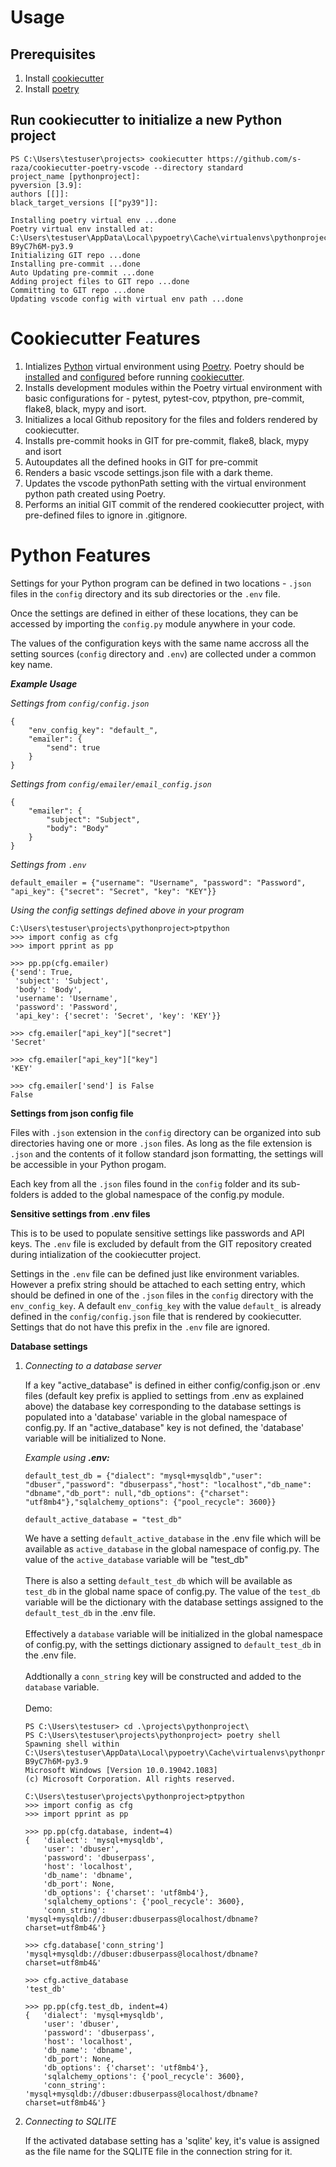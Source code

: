 # Usage
## Prerequisites
1. Install [cookiecutter](https://cookiecutter.readthedocs.io/en/latest/installation.html)
2. Install [poetry](https://python-poetry.org/docs/#installation)

## Run cookiecutter to initialize a new Python project
```
PS C:\Users\testuser\projects> cookiecutter https://github.com/s-raza/cookiecutter-poetry-vscode --directory standard
project_name [pythonproject]:
pyversion [3.9]:
authors [[]]:
black_target_versions [["py39"]]:

Installing poetry virtual env ...done
Poetry virtual env installed at: C:\Users\testuser\AppData\Local\pypoetry\Cache\virtualenvs\pythonproject-B9yC7h6M-py3.9
Initializing GIT repo ...done
Installing pre-commit ...done
Auto Updating pre-commit ...done
Adding project files to GIT repo ...done
Committing to GIT repo ...done
Updating vscode config with virtual env path ...done
```

# Cookiecutter Features

1. Intializes [Python](https://www.python.org
) virtual environment using [Poetry](https://python-poetry.org/). Poetry should be [installed](https://python-poetry.org/docs/#installation) and [configured](https://python-poetry.org/docs/configuration/) before running [cookiecutter](https://cookiecutter.readthedocs.io/en/latest/).
2. Installs development modules within the Poetry virtual environment with basic configurations for - pytest, pytest-cov, ptpython, pre-commit, flake8, black, mypy and isort.
3. Initializes a local Github repository for the files and folders rendered by cookiecutter.
4. Installs pre-commit hooks in GIT for pre-commit, flake8, black, mypy and isort
5. Autoupdates all the defined hooks in GIT for pre-commit
6. Renders a basic vscode settings.json file with a dark theme.
7. Updates the vscode pythonPath setting with the virtual environment python path created using Poetry.
8. Performs an initial GIT commit of the rendered cookiecutter project, with pre-defined files to ignore in .gitignore.
# Python Features

Settings for your Python program can be defined in two locations - `.json` files in the `config` directory and its sub directories or the `.env` file.

Once the settings are defined in either of these locations, they can be accessed by importing the `config.py` module anywhere in your code.

The values of the configuration keys with the same name accross all the setting sources (`config` directory and `.env`) are collected under a common key name.

***Example Usage***

*Settings from `config/config.json`*
```
{
    "env_config_key": "default_",
    "emailer": {
        "send": true
    }
}
```

*Settings from `config/emailer/email_config.json`*
```
{
    "emailer": {
        "subject": "Subject",
        "body": "Body"
    }
}
```

*Settings from `.env`*
```
default_emailer = {"username": "Username", "password": "Password", "api_key": {"secret": "Secret", "key": "KEY"}}
```

*Using the config settings defined above in your program*
```
C:\Users\testuser\projects\pythonproject>ptpython
>>> import config as cfg
>>> import pprint as pp

>>> pp.pp(cfg.emailer)
{'send': True,
 'subject': 'Subject',
 'body': 'Body',
 'username': 'Username',
 'password': 'Password',
 'api_key': {'secret': 'Secret', 'key': 'KEY'}}

>>> cfg.emailer["api_key"]["secret"]
'Secret'

>>> cfg.emailer["api_key"]["key"]
'KEY'

>>> cfg.emailer['send'] is False
False
```

**Settings from json config file**

Files with `.json` extension in the `config` directory can be organized into sub directories having one or more `.json` files. As long as the file extension is `.json` and the contents of it follow standard json formatting, the settings will be accessible in your Python progam.

Each key from all the `.json` files found in the `config` folder and its sub-folders is added to the global namespace of the config.py module.
<br>

**Sensitive settings from .env files**

This is to be used to populate sensitive settings like passwords and API keys. The `.env` file is excluded by default from the GIT repository created during intialization of the cookiecutter project.

Settings in the `.env` file can be defined just like environment variables. However a prefix string should be attached to each setting entry, which should be defined in one of the `.json` files in the `config` directory with the `env_config_key`. A default `env_config_key` with the value `default_` is already defined in the `config/config.json` file that is rendered by cookiecutter. Settings that do not have this prefix in the `.env` file are ignored.

**Database settings**

1. *Connecting to a database server*

    If a key "active_database" is defined in either config/config.json or .env files (default key prefix is applied to settings from .env as explained above) the database key corresponding to the database settings is populated into a 'database' variable in the global namespace of config.py. If an "active_database" key is not defined, the 'database' variable will be initialized to None.

    *Example using **.env:***
    ```
    default_test_db = {"dialect": "mysql+mysqldb","user": "dbuser","password": "dbuserpass","host": "localhost","db_name": "dbname","db_port": null,"db_options": {"charset": "utf8mb4"},"sqlalchemy_options": {"pool_recycle": 3600}}

    default_active_database = "test_db"
    ```

    We have a setting `default_active_database` in the .env file which will be available as `active_database` in the global namespace of config.py. The value of the `active_database` variable will be "test_db"
    <br><br>
    There is also a setting `default_test_db` which will be available as `test_db` in the global name space of config.py. The value of the `test_db` variable will be the dictionary with the database settings assigned to the `default_test_db` in the .env file.
    <br><br>
    Effectively a `database` variable will be initialized in the global namespace of config.py, with the settings dictionary assigned to `default_test_db` in the .env file.
    <br><br>
    Addtionally a `conn_string` key will be constructed and added to the `database` variable.
    <br><br>
    Demo:
    ```
    PS C:\Users\testuser> cd .\projects\pythonproject\
    PS C:\Users\testuser\projects\pythonproject> poetry shell
    Spawning shell within C:\Users\testuser\AppData\Local\pypoetry\Cache\virtualenvs\pythonproject-B9yC7h6M-py3.9
    Microsoft Windows [Version 10.0.19042.1083]
    (c) Microsoft Corporation. All rights reserved.

    C:\Users\testuser\projects\pythonproject>ptpython
    >>> import config as cfg
    >>> import pprint as pp

    >>> pp.pp(cfg.database, indent=4)
    {   'dialect': 'mysql+mysqldb',
        'user': 'dbuser',
        'password': 'dbuserpass',
        'host': 'localhost',
        'db_name': 'dbname',
        'db_port': None,
        'db_options': {'charset': 'utf8mb4'},
        'sqlalchemy_options': {'pool_recycle': 3600},
        'conn_string': 'mysql+mysqldb://dbuser:dbuserpass@localhost/dbname?charset=utf8mb4&'}

    >>> cfg.database['conn_string']
    'mysql+mysqldb://dbuser:dbuserpass@localhost/dbname?charset=utf8mb4&'

    >>> cfg.active_database
    'test_db'

    >>> pp.pp(cfg.test_db, indent=4)
    {   'dialect': 'mysql+mysqldb',
        'user': 'dbuser',
        'password': 'dbuserpass',
        'host': 'localhost',
        'db_name': 'dbname',
        'db_port': None,
        'db_options': {'charset': 'utf8mb4'},
        'sqlalchemy_options': {'pool_recycle': 3600},
        'conn_string': 'mysql+mysqldb://dbuser:dbuserpass@localhost/dbname?charset=utf8mb4&'}
    ```

2. *Connecting to SQLITE*

    If the activated database setting has a 'sqlite' key, it's value is assigned as the file name for the SQLITE file in the connection string for it.